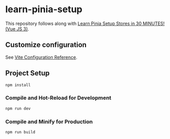 # learn-pinia-setup

This repository follows along with [Learn Pinia Setup Stores in 30 MINUTES! (Vue JS 3)](https://www.youtube.com/watch?v=zPeA1q00A54).

## Customize configuration

See [Vite Configuration Reference](https://vite.dev/config/).

## Project Setup

```sh
npm install
```

### Compile and Hot-Reload for Development

```sh
npm run dev
```

### Compile and Minify for Production

```sh
npm run build
```
